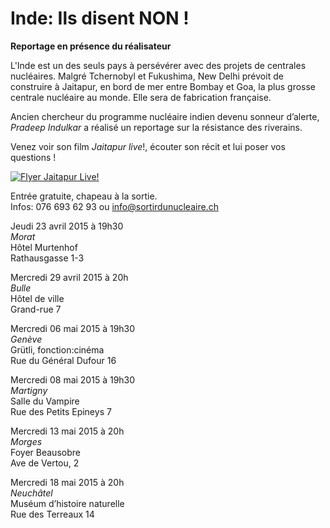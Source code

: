 # Inde: Ils disent NON !

__Reportage en présence du réalisateur__

L'Inde est un des seuls pays à persévérer avec des projets de centrales nucléaires. Malgré Tchernobyl et Fukushima, New Delhi prévoit de construire à Jaitapur, en bord de mer entre Bombay et Goa, la plus grosse centrale nucléaire au monde. Elle sera de fabrication française.

<!-- teaser -->

Ancien chercheur du programme nucléaire indien devenu
sonneur d’alerte, _Pradeep Indulkar_ a réalisé un reportage
sur la résistance des riverains.

Venez voir son film _Jaitapur live_!,
écouter son récit et lui poser vos questions !

[![ Flyer Jaitapur Live!](/content/news/images/20150417-jaitapur-flyer.jpg)](/content/page/pdf/dossiers/sdn_-_20150416_-_jaitapur_flyer.pdf)

Entrée gratuite, chapeau à la sortie.  
Infos: 076 693 62 93 ou [info@sortirdunucleaire.ch](info@sortirdunucleaire.ch)

Jeudi 23 avril 2015 à 19h30  
<em>Morat</em>  
Hôtel Murtenhof  
Rathausgasse 1-3

Mercredi 29 avril 2015 à 20h  
<em>Bulle</em>  
Hôtel de ville  
Grand-rue 7

Mercredi 06 mai 2015 à 19h30  
_Genève_   
Grütli, fonction:cinéma  
Rue du Général Dufour 16

Mercredi 08 mai 2015 à 19h30  
_Martigny_   
Salle du Vampire  
Rue des Petits Epineys 7

Mercredi 13 mai 2015 à 20h  
_Morges_   
Foyer Beausobre  
Ave de Vertou, 2

Mercredi 18 mai 2015 à 20h  
_Neuchâtel_  
Muséum d’histoire naturelle  
Rue des Terreaux 14
